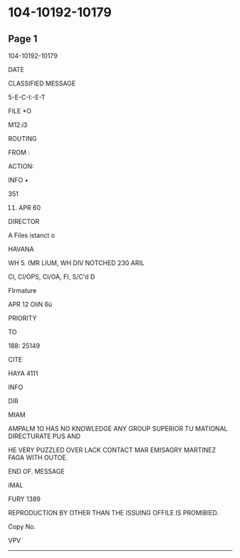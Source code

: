 # 104-10192-10179

## Page 1

104-10192-10179

DATE

CLASSIFIED MESSAGE

5-E-C-I:-E-T

FILE *O

M12:i3

ROUTING

FROM :

ACTION:

INFO •

351

11. APR 60

DIRECTOR

A Files istanct o

HAVANA

WH 5. (MR LIUM, WH DIV NOTCHED 230 ARIL

Cl, CI/OPS, CI/OA, FI, S/C'd D

FIrmature

APR 12 OliN 6ù

PRIORITY

TO

188: 25149

CITE

HAYA 4111

INFO

DIR

MIAM

AMPALM 1O HAS NO KNOWLEDGE ANY GROUP SUPERIOR TU MATIONAL DIRECTURATE PUS AND

HE VERY PUZZLED OVER LACK CONTACT MAR EMISAGRY MARTINEZ FAGA WITH OUTOE.

END OF. MESSAGE

iMAL

FURY 1389

REPRODUCTION BY OTHER THAN THE ISSUING OFFILE IS PROMIBIED.

Copy No.

VPV

---

